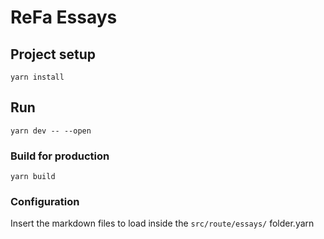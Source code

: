 # ReFa Essays

## Project setup
```
yarn install
```

## Run
```
yarn dev -- --open
```

### Build for production
```
yarn build
```

### Configuration
Insert the markdown files to load inside the `src/route/essays/` folder.yarn